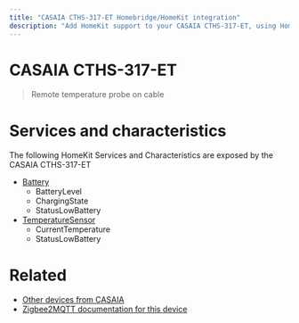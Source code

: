 ```yaml
---
title: "CASAIA CTHS-317-ET Homebridge/HomeKit integration"
description: "Add HomeKit support to your CASAIA CTHS-317-ET, using Homebridge, Zigbee2MQTT and homebridge-z2m."
---
```

<!---
This file has been GENERATED using src/docgen/docgen.ts
DO NOT EDIT THIS FILE MANUALLY!
-->
# CASAIA CTHS-317-ET
> Remote temperature probe on cable


# Services and characteristics
The following HomeKit Services and Characteristics are exposed by
the CASAIA CTHS-317-ET

* [Battery](../../battery.md)
  * BatteryLevel
  * ChargingState
  * StatusLowBattery
* [TemperatureSensor](../../sensors.md)
  * CurrentTemperature
  * StatusLowBattery


# Related
* [Other devices from CASAIA](../index.md#casaia)
* [Zigbee2MQTT documentation for this device](https://www.zigbee2mqtt.io/devices/CTHS-317-ET.html)